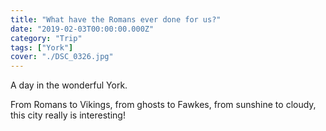 ```yaml
---
title: "What have the Romans ever done for us?"
date: "2019-02-03T00:00:00.000Z"
category: "Trip"
tags: ["York"]
cover: "./DSC_0326.jpg"
---
```


A day in the wonderful York.

From Romans to Vikings, from ghosts to Fawkes, from sunshine to cloudy, this city really is interesting!
